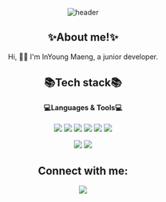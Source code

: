 <div align="center">
  
![header](https://capsule-render.vercel.app/api?type=shark&color=FFA7A7&height=120&section=header)

## ✨About me!✨
<p align="center">
Hi, 🙋‍♂️ I'm InYoung Maeng, a junior developer. 
</p>


## 📚Tech stack📚 
<h4 align="center"> 💻Languages & Tools💻 </h4>

 
<img src="https://img.shields.io/badge/python-3670A0?style=for-the-badge&logo=python&logoColor=ffdd54">
<img src="https://img.shields.io/badge/MySQL-4479A1?style=for-the-badge&logo=MySQL&logoColor=white">
<img src="https://img.shields.io/badge/JAVA-007396?style=for-the-badge&logo=java&logoColor=white">
<img src="https://img.shields.io/badge/javascript-F7DF1E?style=for-the-badge&logo=javascript&logoColor=white">
<img src="https://img.shields.io/badge/html5-E34F26?style=for-the-badge&logo=html5&logoColor=white">
<img src="https://img.shields.io/badge/css3-1572B6?style=for-the-badge&logo=css3&logoColor=white"></p>
<img src="https://img.shields.io/badge/Visual%20Studio-5C2D91.svg?style=for-the-badge&logo=visual-studio&logoColor=white">
<img src="https://img.shields.io/badge/github-181717?style=for-the-badge&logo=github&logoColor=white">

## Connect with me:
<p align="left">

<a href = "https://www.instagram.com/in_zerooo/"><img src="https://img.icons8.com/fluent/48/000000/instagram-new.png"/></a>
  
</div>
